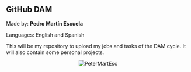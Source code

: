 ## GitHub DAM

Made by: __Pedro Martín Escuela__

Languages: English and Spanish

This will be my repository to upload my jobs and tasks of the DAM cycle. It will also contain some personal projects.

<div align="center">
<img src="https://github-readme-stats.vercel.app/api/top-langs?username=PeterMartEsc&show_icons=true&locale=en&layout=compact" alt="PeterMartEsc" />
</div>

